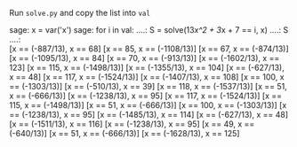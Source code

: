 Run `solve.py` and copy the list into `val`

sage: x = var('x')
sage: for i in val:
....:     S = solve(13*x^2 + 3*x + 7 == i, x)
....:     S
....:     
[x == (-887/13), x == 68]
[x == 85, x == (-1108/13)]
[x == 67, x == (-874/13)]
[x == (-1095/13), x == 84]
[x == 70, x == (-913/13)]
[x == (-1602/13), x == 123]
[x == 115, x == (-1498/13)]
[x == (-1355/13), x == 104]
[x == (-627/13), x == 48]
[x == 117, x == (-1524/13)]
[x == (-1407/13), x == 108]
[x == 100, x == (-1303/13)]
[x == (-510/13), x == 39]
[x == 118, x == (-1537/13)]
[x == 51, x == (-666/13)]
[x == (-1238/13), x == 95]
[x == 117, x == (-1524/13)]
[x == 115, x == (-1498/13)]
[x == 51, x == (-666/13)]
[x == 100, x == (-1303/13)]
[x == (-1238/13), x == 95]
[x == (-1485/13), x == 114]
[x == (-627/13), x == 48]
[x == (-1511/13), x == 116]
[x == (-1238/13), x == 95]
[x == 49, x == (-640/13)]
[x == 51, x == (-666/13)]
[x == (-1628/13), x == 125]

